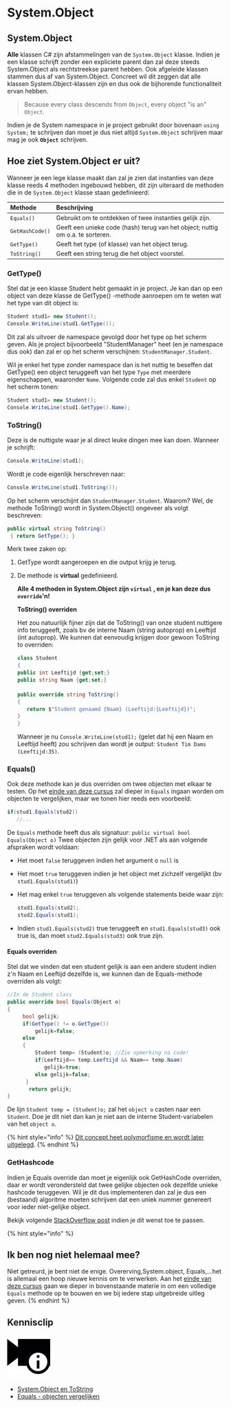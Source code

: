 # System.Object

## System.Object

**Alle** klassen C\# zijn afstammelingen van de `System.Object` klasse. Indien je een klasse schrijft zonder een expliciete parent dan zal deze steeds System.Object als rechtstreekse parent hebben. Ook afgeleide klassen stammen dus af van System.Object. Concreet wil dit zeggen dat alle klassen System.Object-klassen zijn en dus ook de bijhorende functionaliteit ervan hebben.

> Because every class descends from `Object`, every object "is an" `Object`.

Indien je de System namespace in je project gebruikt door bovenaan `using System;` te schrijven dan moet je dus niet altijd `System.Object` schrijven maar mag je ook **`Object`** schrijven.

## Hoe ziet System.Object er uit?

Wanneer je een lege klasse maakt dan zal je zien dat instanties van deze klasse reeds 4 methoden ingebouwd hebben, dit zijn uiteraard de methoden die in de `System.Object` klasse staan gedefinieerd:

| Methode | Beschrijving |
| :--- | :--- |
| `Equals()` | Gebruikt om te ontdekken of twee instanties gelijk zijn. |
| `GetHashCode()` | Geeft een unieke code \(hash\) terug van het object; nuttig om o.a. te sorteren. |
| `GetType()` | Geeft het type \(of klasse\) van het object terug. |
| `ToString()` | Geeft een string terug die het object voorstel. |

### GetType\(\)

Stel dat je een klasse Student hebt gemaakt in je project. Je kan dan op een object van deze klasse de GetType\(\) -methode aanroepen om te weten wat het type van dit object is:

```csharp
Student stud1= new Student();
Console.WriteLine(stud1.GetType());
```

Dit zal als uitvoer de namespace gevolgd door het type op het scherm geven. Als je project bijvoorbeeld "StudentManager" heet \(en je namespace dus ook\) dan zal er op het scherm verschijnen: `StudentManager.Student`.

Wil je enkel het type zonder namespace dan is het nuttig te beseffen dat GetType\(\) een object teruggeeft van het type `Type` met meerdere eigenschappen, waaronder `Name`. Volgende code zal dus enkel `Student` op het scherm tonen:

```csharp
Student stud1= new Student();
Console.WriteLine(stud1.GetType().Name);
```

### ToString\(\)

Deze is de nuttigste waar je al direct leuke dingen mee kan doen. Wanneer je schrijft:

```csharp
Console.WriteLine(stud1);
```

Wordt je code eigenlijk herschreven naar:

```csharp
Console.WriteLine(stud1.ToString());
```

Op het scherm verschijnt dan `StudentManager.Student`. Waarom? Wel, de methode ToString\(\) wordt in System.Object\(\) ongeveer als volgt beschreven:

```csharp
public virtual string ToString()
 { return GetType(); }
```

Merk twee zaken op:

1. GetType wordt aangeroepen en die output krijg je terug.
2. De methode is **virtual** gedefinieerd.

   **Alle 4 methoden in System.Object zijn `virtual` , en je kan deze dus `override`'n!**

   **ToString\(\) overriden**

   Het zou natuurlijk fijner zijn dat de ToString\(\) van onze student nuttigere info teruggeeft, zoals bv de interne Naam \(string autoprop\) en Leeftijd \(int autoprop\). We kunnen dat eenvoudig krijgen door gewoon ToString to overriden:

   ```csharp
   class Student
   {
   public int Leeftijd {get;set;}
   public string Naam {get;set;}

   public override string ToString()
   {
      return $"Student genaamd {Naam} (Leeftijd:{Leeftijd})";
   }
   }
   ```

   Wanneer je nu `Console.WriteLine(stud1);` \(gelet dat hij een Naam en Leeftijd heeft\) zou schrijven dan wordt je output: `Student Tim Dams (Leeftijd:35)`.

### Equals\(\)

Ook deze methode kan je dus overriden om twee objecten met elkaar te testen. Op het [einde van deze cursus](https://github.com/v-nys/cursusprogrammeren/tree/e865f37d2ea41dc32c32aa2e02a9a763c7ea56f5/18_IsAs/6_equals.md) zal dieper in `Equals` ingaan worden om objecten te vergelijken, maar we tonen hier reeds een voorbeeld:

```csharp
if(stud1.Equals(stud2))
   //...
```

De `Equals` methode heeft dus als signatuur: `public virtual bool Equals(Object o)` Twee objecten zijn gelijk voor .NET als aan volgende afspraken wordt voldaan:

* Het moet `false` teruggeven indien het argument o `null` is
* Het moet `true` teruggeven indien je het object met zichzelf vergelijkt \(bv `stud1.Equals(stud1)`\)
* Het mag enkel `true` teruggeven als volgende statements beide waar zijn:

  ```csharp
  stud1.Equals(stud2);
  stud2.Equals(stud1);
  ```

* Indien `stud1.Equals(stud2)` true teruggeeft en `stud1.Equals(stud3)` ook true is, dan moet `stud2.Equals(stud3)` ook true zijn.

#### Equals overriden

Stel dat we vinden dat een student gelijk is aan een andere student indien z'n Naam en Leeftijd dezelfde is, we kunnen dan de Equals-methode overriden als volgt:

```csharp
//In de Student class
public override bool Equals(Object o)
{
     bool gelijk;
     if(GetType() != o.GetType()) 
         gelijk=false;
     else
     {
         Student temp= (Student)o; //Zie opmerking na code!
         if(Leeftijd== temp.Leeftijd && Naam== temp.Naam)
            gelijk=true;
         else gelijk=false;
      }
       return gelijk;
}
```

De lijn `Student temp = (Student)o;` zal het `object o` casten naar een `Student`. Doe je dit niet dan kan je niet aan de interne Student-variabelen van het `object o`.

{% hint style="info" %}
[Dit concept heet polymorfisme en wordt later uitgelegd](https://github.com/v-nys/cursusprogrammeren/tree/e865f37d2ea41dc32c32aa2e02a9a763c7ea56f5/15_polymorfisme/11_polymo_intro.MD).
{% endhint %}

### GetHashcode

Indien je Equals override dan moet je eigenlijk ook GetHashCode overriden, daar er wordt verondersteld dat twee gelijke objecten ook dezelfde unieke hashcode teruggeven. Wil je dit dus implementeren dan zal je dus een \(bestaand\) algoritme moeten schrijven dat een uniek nummer genereert voor ieder niet-gelijke object.

Bekijk volgende [StackOverflow post](https://stackoverflow.com/questions/9827911/how-to-implement-override-of-gethashcode-with-logic-of-overriden-equals) indien je dit wenst toe te passen.

{% hint style="info" %}
## Ik ben nog niet helemaal mee?

Niet getreurd, je bent niet de enige. Overerving,System.object, Equals,...het is allemaal een hoop nieuwe kennis om te verwerken. Aan het [einde van deze cursus](https://github.com/v-nys/cursusprogrammeren/tree/e865f37d2ea41dc32c32aa2e02a9a763c7ea56f5/18_IsAs/6_equals.md) gaan we dieper in bovenstaande materie in om een volledige `Equals` methode op te bouwen en we bij iedere stap uitgebreide uitleg geven.
{% endhint %}

## Kennisclip

![](../../.gitbook/assets/infoclip%20%282%29.png)

* [System.Object en ToString](https://ap.cloud.panopto.eu/Panopto/Pages/Viewer.aspx?id=00cad992-7714-4051-a992-ab7d0093864b)
* [Equals - objecten vergelijken](https://ap.cloud.panopto.eu/Panopto/Pages/Viewer.aspx?id=c18b27c9-ad5a-444b-9695-ab7d00c2c3d9)

